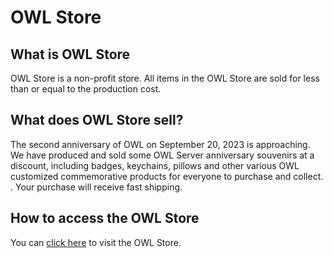 # OWL Store

## What is OWL Store

OWL Store is a non-profit store. All items in the OWL Store are sold for less than or equal to the production cost.

## What does OWL Store sell?

The second anniversary of OWL on September 20, 2023 is approaching. We have produced and sold some OWL Server anniversary souvenirs at a discount, including badges, keychains, pillows and other various OWL customized commemorative products for everyone to purchase and collect. . Your purchase will receive fast shipping.

## How to access the OWL Store

You can [click here](http://owlstore.mysxl.cn/) to visit the OWL Store.